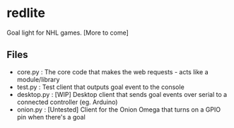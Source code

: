 # redlite
Goal light for NHL games. [More to come]

## Files
- core.py : The core code that makes the web requests - acts like a module/library
- test.py : Test client that outputs goal event to the console
- desktop.py : [WIP] Desktop client that sends goal events over serial to a connected controller (eg. Arduino)
- onion.py : [Untested] Client for the Onion Omega that turns on a GPIO pin when there's a goal
